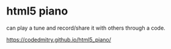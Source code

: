 # html5 piano
can play a tune and record/share it with others through a code.

https://codedmitry.github.io/html5_piano/
